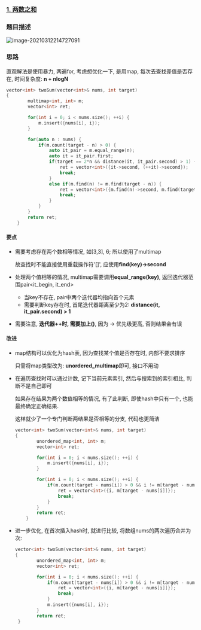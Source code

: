 ### [1. 两数之和](https://leetcode-cn.com/problems/two-sum/)



### 题目描述

![image-20210312214727091](C:\Users\LongFeida\AppData\Roaming\Typora\typora-user-images\image-20210312214727091.png)

### 思路

直观解法是使用暴力, 两遍for, 考虑想优化一下, 是用map, 每次去查找差值是否存在, 时间复杂度: **n + nlogN**

``` c++
vector<int> twoSum(vector<int>& nums, int target) 
{
        multimap<int, int> m;
        vector<int> ret;

        for(int i = 0; i < nums.size(); ++i) {
            m.insert({nums[i], i});
        }

        for(auto n : nums) {
            if(m.count(target - n) > 0) {
                auto it_pair = m.equal_range(n);
                auto it = it_pair.first;
                if(target == 2*n && distance(it, it_pair.second) > 1) {
                    ret = vector<int>({it->second, (++it)->second});
                    break;
                }   
                else if(m.find(n) != m.find(target - n)) {
                    ret = vector<int>({m.find(n)->second, m.find(target - n)->second});
                    break;
                }
            }
        }
        return ret;
    }
```

#### 要点

- 需要考虑存在两个数相等情况, 如[3,3], 6; 所以使用了multimap

  故查找时不能直接使用重载操作符'[]', 应使用**find(key)->second**

- 处理两个值相等的情况, multimap需要调用**equal_range(key)**, 返回迭代器范围pair<it_begin, it_end>

  - 当key不存在,  pair中两个迭代器均指向首个元素
  - 需要判断key存在时, 首尾迭代器距离至少为2: **distance(it, it_pair.second) > 1**

- 需要注意, **迭代器++时, 需要加上()**, 因为 -> 优先级更高, 否则结果会有误

#### 改进

- map结构可以优化为hash表, 因为查找某个值是否存在时,  内部不要求排序

  只需将map类型改为: **unordered_multimap**即可, 接口不用动

- 在遍历查找时可以通过计数, 记下当前元素索引, 然后与搜索到的索引相比, 判断不是自己即可

  如果存在结果为两个数值相等的情况, 有了此判断, 即使hash中只有一个, 也能最终确定正确结果.

  这样就少了一个专门判断两结果是否相等的分支, 代码也更简洁

  ``` c++
  vector<int> twoSum(vector<int>& nums, int target) 
  {
          unordered_map<int, int> m;
          vector<int> ret;
  
          for(int i = 0; i < nums.size(); ++i) {
              m.insert({nums[i], i});
          }
  
          for(int i = 0; i < nums.size(); ++i) {
              if(m.count(target - nums[i]) > 0 && i != m[target - nums[i]]) {
                  ret = vector<int>({i, m[target - nums[i]]});
                  break;
              }
          }
          return ret;
      }
  ```

- 进一步优化, 在首次插入hash时, 就进行比较, 将数组nums的两次遍历合并为次:

  ``` c++
  vector<int> twoSum(vector<int>& nums, int target) 
  {
          unordered_map<int, int> m;
          vector<int> ret;
  
          for(int i = 0; i < nums.size(); ++i) {
              if(m.count(target - nums[i]) > 0 && i != m[target - nums[i]]) {
                  ret = vector<int>({i, m[target - nums[i]]});
                  break;
              }
              m.insert({nums[i], i});
          }
          return ret;
   }
  ```

  



